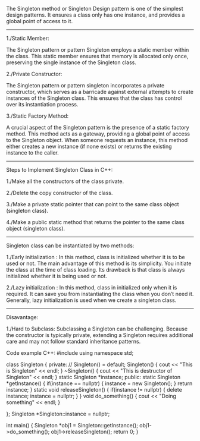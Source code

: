 The Singleton method or Singleton Design pattern is one of the simplest design patterns. It ensures a class only has one instance, and provides a global point of access to it.

--------------------------------------------------------------------------------------------------------------------

1./Static Member:

The Singleton pattern or pattern Singleton employs a static member within the class. This static member ensures that memory is allocated only once, preserving the single instance of the Singleton class.

2./Private Constructor:

The Singleton pattern or pattern singleton incorporates a private constructor, which serves as a barricade against external attempts to create instances of the Singleton class. This ensures that the class has control over its instantiation process.

3./Static Factory Method:

A crucial aspect of the Singleton pattern is the presence of a static factory method. This method acts as a gateway, providing a global point of access to the Singleton object.
When someone requests an instance, this method either creates a new instance (if none exists) or returns the existing instance to the caller.

--------------------------------------------------------------------------------------------------------------------
Steps to Implement Singleton Class in C++:

1./Make all the constructors of the class private.

2./Delete the copy constructor of the class.

3./Make a private static pointer that can point to the same class object (singleton class).

4./Make a public static method that returns the pointer to the same class object (singleton class).

--------------------------------------------------------------------------------------------------------------------

Singleton class can be instantiated by two methods:

1./Early initialization : In this method, class is initialized whether it is to be used or not. The main advantage of this method is its simplicity. You initiate the class at the time of class loading. 
Its drawback is that class is always initialized whether it is being used or not.

2./Lazy initialization : In this method, class in initialized only when it is required. It can save you from instantiating the class when you don’t need it. Generally, lazy initialization is used when we create a singleton class.

--------------------------------------------------------------------------------------------------------------------

Disavantage:

1./Hard to Subclass: Subclassing a Singleton can be challenging. Because the constructor is typically private, extending a Singleton requires additional care and may not follow standard inheritance patterns.

Code example C++:
#include <iostream>
using namespace std;

class Singleton {
private:
    // Singleton() = default;
    Singleton() {
        cout << "This is Singleton" << endl;
    }
    ~Singleton() {
        cout << "This is destructor of Singleton" << endl;
    }
    static Singleton *instance;
public:
    static Singleton *getInstance() {
        if(instance == nullptr) {
            instance = new Singleton();
        }
        return instance;
    }
    static void releaseSingleton() {
        if(instance != nullptr) {
            delete instance;
            instance = nullptr;
        }
    }
    void do_something() {
        cout << "Doing something" << endl;
    }

};
Singleton *Singleton::instance = nullptr;


int main()
{
    Singleton *obj1 = Singleton::getInstance();
    obj1->do_something();
    obj1->releaseSingleton();
    return 0;
}
